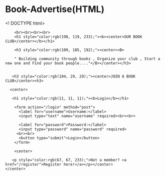 # Book-Advertise(HTML)
<! DOCTYPE html>
<html>
<head>
    <title>webpage</title>
    <link rel="stylesheet" href="bk.css">
</head>
<body background="C:\Users\ADMIN\Pictures\pp.png">
        
        <br><br><br><br>
        <h1 style="color:rgb(198, 119, 233);"><b><center>OUR BOOK CLUB</center></b></h1>
        
        <h3 style="color:rgb(109, 185, 192);"><center><B>
            
        " Building community through books , Organize your club , Start a new one and Find your book people...."</B></center></h3>
        
            
       <h3 style="color:rgb(104, 29, 29);"><center>JOIN A BOOK CLUB</center><h3>

      <center>
            
       <h1 style="color:rgb(11, 11, 11);"><b>Login</b></h1>
       
        <form action="/login" method="post">
          <label for="username">Username:</label>
          <input type="text" name="username" required><br><br>
      
          <label for="password">Password:</label>
          <input type="password" name="password" required>
         <br><br>
          <button type="submit">Login</button>
        </form>
      
        <center>
            
       <p style="color:rgb(67, 67, 233);">Not a member? <a href="/register">Register here!</a></p></center>
    </center>
</body>
</html>
